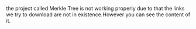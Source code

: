 the project called Merkle Tree is not working properly due to that the links we try to download are not in existence.However you can see the content of it.
